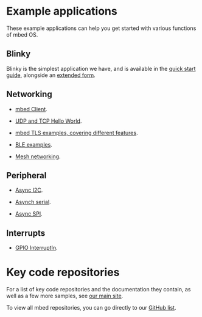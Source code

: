 # Example applications

These example applications can help you get started with various functions of mbed OS.

## Blinky

Blinky is the simplest application we have, and is available in the [quick start guide](FirstProjectmbedOS.md), alongside an [extended form](Extended_LED.md).

## Networking

* [mbed Client](https://github.com/ARMmbed/mbed-client-examples).

* [UDP and TCP Hello World](https://github.com/ARMmbed/mbed-example-network).
 
* [mbed TLS examples, covering different features](https://github.com/ARMmbed/mbedtls).

* [BLE examples](https://github.com/ARMmbed/ble-examples).

* [Mesh networking](https://github.com/ARMmbed/mbed-client-example-6lowpan).

## Peripheral 

* [Async I2C](https://github.com/ARMmbed/example-asynch-i2c).

* [Asynch serial](https://github.com/ARMmbed/example-asynch-serial).

* [Async SPI](https://github.com/ARMmbed/example-asynch-spi).

## Interrupts

* [GPIO InterruptIn](https://github.com/ARMmbed/example-mbedos-interruptin).

# Key code repositories

For a list of key code repositories and the documentation they contain, as well as a few more samples, see [our main site](http://mbed.com/en/development/getting-started/get-code/).

To view all mbed repositories, you can go directly to our [GitHub list](https://github.com/ARMmbed).

